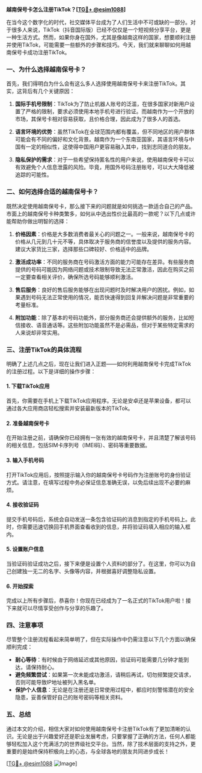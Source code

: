 **越南保号卡怎么注册TikTok？[[TG💪+ @esim1088](https://t.me/s/esim1088)]**

在当今这个数字化的时代，社交媒体平台成为了人们生活中不可或缺的一部分。对于很多人来说，TikTok（抖音国际版）已经不仅仅是一个短视频分享平台，更是一种生活方式。然而，如果你身在国外，尤其是像越南这样的国家，想要顺利注册并使用TikTok，可能需要一些额外的步骤和技巧。今天，我们就来聊聊如何用越南保号卡成功注册TikTok。

### 一、为什么选择越南保号卡？

首先，我们得明白为什么会有这么多人选择使用越南保号卡来注册TikTok。其实，这背后有几个关键原因：

1. **国际手机号限制**：TikTok为了防止机器人账号的泛滥，在很多国家对新用户设置了严格的限制，要求必须使用本地手机号进行验证。而越南作为一个开放的市场，其保号卡相对容易获取，且价格合理，因此成为了很多人的首选。

2. **语言环境的优势**：虽然TikTok在全球范围内都有覆盖，但不同地区的用户群体可能会有不同的偏好和文化背景。越南作为一个东南亚国家，其语言环境与中国有一定的相似性，这使得中国用户更容易融入其中，找到志同道合的朋友。

3. **隐私保护的需求**：对于一些希望保持匿名性的用户来说，使用越南保号卡可以有效避免个人信息泄露的风险。毕竟，用国外号码注册账号，可以大大降低被追踪的可能性。

### 二、如何选择合适的越南保号卡？

既然决定使用越南保号卡，那么接下来的问题就是如何挑选一款适合自己的产品。市面上的越南保号卡种类繁多，如何从中选出性价比最高的一款呢？以下几点或许能帮助你做出明智的选择：

1. **价格因素**：价格是大多数消费者最关心的问题之一。一般来说，越南保号卡的价格从几元到几十元不等，具体取决于服务商的信誉度以及提供的服务内容。建议大家货比三家，选择那些口碑较好、价格适中的品牌。

2. **激活成功率**：不同的服务商在号码激活方面的能力可能存在差异。有些服务商提供的号码可能因为网络问题或技术限制导致无法正常激活，因此在购买之前一定要查看相关评价，确保所选号码能够顺利激活。

3. **售后服务**：良好的售后服务能够在出现问题时及时解决用户的困扰。例如，如果遇到号码无法正常使用的情况，能否快速得到回复并解决问题是非常重要的考量标准。

4. **附加功能**：除了基本的号码功能外，部分服务商还会提供额外的服务，比如短信接收、语音通话等。这些附加功能虽然不是必需品，但对于某些特定需求的人来说却非常实用。

### 三、注册TikTok的具体流程

明确了上述几点之后，现在让我们进入正题——如何利用越南保号卡完成TikTok的注册过程。以下是详细的操作步骤：

#### 1. 下载TikTok应用

首先，你需要在手机上下载TikTok应用程序。无论是安卓还是苹果设备，都可以通过各大应用商店轻松搜索并安装最新版本的TikTok。

#### 2. 准备越南保号卡

在开始注册之前，请确保你已经拥有一张有效的越南保号卡，并且清楚了解该号码的相关信息，包括SIM卡序列号（IMEI码）、密码等重要数据。

#### 3. 输入手机号码

打开TikTok应用后，按照提示输入你的越南保号卡号码作为注册账号的身份验证方式。请注意，在填写过程中务必保证信息准确无误，以免后续出现不必要的麻烦。

#### 4. 接收验证码

提交手机号码后，系统会自动发送一条包含验证码的消息到指定的手机号码上。此时，你需要迅速切换回手机界面查看收到的信息，并将验证码填入相应的输入框内。

#### 5. 设置账户信息

当验证码验证成功之后，接下来便是设置个人资料的部分了。在这里，你可以为自己创建独一无二的名字、头像等内容，并根据喜好调整隐私设置。

#### 6. 开始探索

完成以上所有步骤后，恭喜你！你现在已经成为了一名正式的TikTok用户啦！接下来就可以尽情享受创作与分享的乐趣了。

### 四、注意事项

尽管整个注册流程看起来简单明了，但在实际操作中仍需注意以下几个方面以确保顺利完成：

- **耐心等待**：有时候由于网络延迟或其他原因，验证码可能需要几分钟才能到达，请保持耐心。
- **避免频繁尝试**：如果第一次未能成功激活，请稍后再试，切勿频繁提交请求，否则可能导致IP地址被列入黑名单。
- **保护个人信息**：无论是在注册还是日常使用过程中，都应时刻警惕潜在的安全隐患，妥善保管好自己的账号密码等相关资料。

### 五、总结

通过本文的介绍，相信大家对如何使用越南保号卡注册TikTok有了更加清晰的认识。无论是出于兴趣爱好还是职业发展考虑，只要掌握了正确的方法，任何人都能够轻松加入这个充满活力的世界级社交平台。当然，除了技术层面的支持之外，更重要的是始终保持积极向上的心态，与全球各地的朋友共同进步成长！

[[TG💪+ @esim1088](https://t.me/s/esim1088) ![Image](https://i.postimg.cc/4NQfJmqS/Snipaste-2025-05-13-00-14-12.png)]